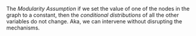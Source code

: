 The *Modularity Assumption* if we set the value of one of the nodes in the graph to a constant, then the *conditional distributions* of all the other variables do not change. Aka, we can intervene without disrupting the mechanisms.